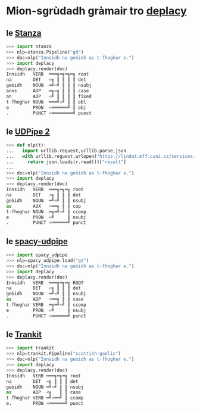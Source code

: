# Mion-sgrùdadh gràmair tro [deplacy](https://koichiyasuoka.github.io/deplacy/)

## le [Stanza](https://stanfordnlp.github.io/stanza)

```py
>>> import stanza
>>> nlp=stanza.Pipeline("gd")
>>> doc=nlp("Innsidh na geòidh as t-fhoghar e.")
>>> import deplacy
>>> deplacy.render(doc)
Innsidh   VERB  ═══╗═╗═╗═╗ root
na        DET   <╗ ║ ║ ║ ║ det
geòidh    NOUN  ═╝<╝ ║ ║ ║ nsubj
anns      ADP   ═╗<╗ ║ ║ ║ case
an        ADP   <╝ ║ ║ ║ ║ fixed
t-fhoghar NOUN  ═══╝<╝ ║ ║ obl
e         PRON  <══════╝ ║ obj
.         PUNCT <════════╝ punct
```

## le [UDPipe 2](http://ufal.mff.cuni.cz/udpipe/2)

```py
>>> def nlp(t):
...   import urllib.request,urllib.parse,json
...   with urllib.request.urlopen("https://lindat.mff.cuni.cz/services/udpipe/api/process?model=gd&tokenizer&tagger&parser&data="+urllib.parse.quote(t)) as r:
...     return json.loads(r.read())["result"]
...
>>> doc=nlp("Innsidh na geòidh as t-fhoghar e.")
>>> import deplacy
>>> deplacy.render(doc)
Innsidh   VERB  ═══╗═╗═╗ root
na        DET   <╗ ║ ║ ║ det
geòidh    NOUN  ═╝<╝ ║ ║ nsubj
as        AUX   <══╗ ║ ║ cop
t-fhoghar NOUN  ═╗═╝<╝ ║ ccomp
e         PRON  <╝     ║ nsubj
.         PUNCT <══════╝ punct
```

## le [spacy-udpipe](https://github.com/TakeLab/spacy-udpipe)

```py
>>> import spacy_udpipe
>>> nlp=spacy_udpipe.load("gd")
>>> doc=nlp("Innsidh na geòidh as t-fhoghar e.")
>>> import deplacy
>>> deplacy.render(doc)
Innsidh   VERB  ═══╗═╗═╗ ROOT
na        DET   <╗ ║ ║ ║ det
geòidh    NOUN  ═╝<╝ ║ ║ nsubj
as        ADP   <══╗ ║ ║ case
t-fhoghar VERB  ═╗═╝<╝ ║ ccomp
e         PRON  <╝     ║ nsubj
.         PUNCT <══════╝ punct
```

## le [Trankit](https://github.com/nlp-uoregon/trankit)

```py
>>> import trankit
>>> nlp=trankit.Pipeline("scottish-gaelic")
>>> doc=nlp("Innsidh na geòidh as t-fhoghar e.")
>>> import deplacy
>>> deplacy.render(doc)
Innsidh   VERB ═══╗═╗═╗ root
na        DET  <╗ ║ ║ ║ det
geòidh    NOUN ═╝<╝ ║ ║ nsubj
as        ADP  <╗   ║ ║ case
t-fhoghar VERB ═╝<══╝ ║ ccomp
e.        PRON <══════╝ punct
```

